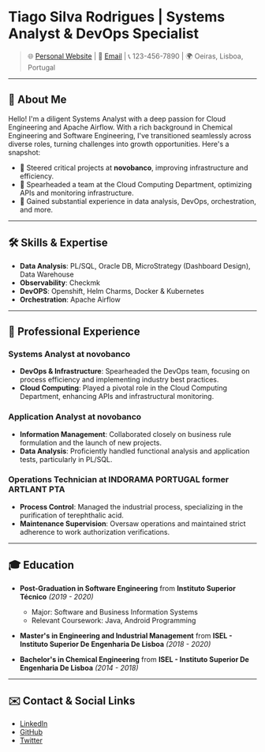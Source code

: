 # Tiago Silva Rodrigues | Systems Analyst & DevOps Specialist
> 🌐 [Personal Website](http://yourwebsite.com) | 📧 [Email](mailto:Tiago_SRodrigues@outlook.com) | 📞 123-456-7890 | 🌍 Oeiras, Lisboa, Portugal

---

## 👋 About Me
Hello! I'm a diligent Systems Analyst with a deep passion for Cloud Engineering and Apache Airflow. With a rich background in Chemical Engineering and Software Engineering, I've transitioned seamlessly across diverse roles, turning challenges into growth opportunities. Here's a snapshot:

- 🚀 Steered critical projects at **novobanco**, improving infrastructure and efficiency.
- 🤖 Spearheaded a team at the Cloud Computing Department, optimizing APIs and monitoring infrastructure.
- 🌟 Gained substantial experience in data analysis, DevOps, orchestration, and more.

---

## 🛠 Skills & Expertise

- **Data Analysis**: PL/SQL, Oracle DB, MicroStrategy (Dashboard Design), Data Warehouse
- **Observability**: Checkmk
- **DevOPS**: Openshift, Helm Charms, Docker & Kubernetes
- **Orchestration**: Apache Airflow

---

## 💼 Professional Experience

### **Systems Analyst** at **novobanco**
- **DevOps & Infrastructure**: Spearheaded the DevOps team, focusing on process efficiency and implementing industry best practices.
- **Cloud Computing**: Played a pivotal role in the Cloud Computing Department, enhancing APIs and infrastructural monitoring.

### **Application Analyst** at **novobanco**
- **Information Management**: Collaborated closely on business rule formulation and the launch of new projects.
- **Data Analysis**: Proficiently handled functional analysis and application tests, particularly in PL/SQL.

### **Operations Technician** at **INDORAMA PORTUGAL** former **ARTLANT PTA**
- **Process Control**: Managed the industrial process, specializing in the purification of terephthalic acid.
- **Maintenance Supervision**: Oversaw operations and maintained strict adherence to work authorization verifications.

---

## 🎓 Education

- **Post-Graduation in Software Engineering** from **Instituto Superior Técnico** _(2019 - 2020)_
  - Major: Software and Business Information Systems
  - Relevant Coursework: Java, Android Programming

- **Master's in Engineering and Industrial Management** from **ISEL - Instituto Superior De Engenharia De Lisboa** _(2018 - 2020)_

- **Bachelor's in Chemical Engineering** from **ISEL - Instituto Superior De Engenharia De Lisboa** _(2014 - 2018)_

---

## ✉️ Contact & Social Links

- [LinkedIn](http://linkedin.com/in/tiagosilvarodrigues)
- [GitHub](http://github.com/yourusername)
- [Twitter](http://twitter.com/yourusername)
